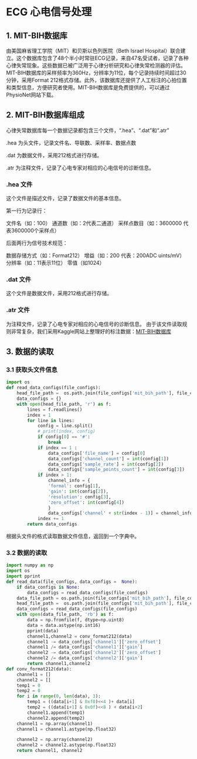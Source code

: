 # ECG 心电信号处理

## 1. MIT-BIH数据库
由美国麻省理工学院（MIT）和贝斯以色列医院（Beth Israel Hospital）联合建立。这个数据库包含了48个半小时常驻ECG记录，来自47名受试者，记录了各种心律失常现象。这些数据已被广泛用于心律分析研究和心律失常检测器的评估。MIT-BIH数据库的采样频率为360Hz，分辨率为11位，每个记录持续时间超过30分钟，采用Format 212格式存储。此外，该数据库还提供了人工标注的心拍位置和类型信息，方便研究者使用。MIT-BIH数据库是免费提供的，可以通过PhysioNet网站下载。

## 2. MIT-BIH数据库组成
心律失常数据库每一个数据记录都包含三个文件，“.hea”、“.dat”和“.atr”

.hea 为头文件，记录文件名、导联数、采样率、数据点数

.dat 为数据文件，采用212格式进行存储。

.atr 为注释文件，记录了心电专家对相应的心电信号的诊断信息。


### .hea 文件
这个文件是描述文件，记录了数据文件的基本信息。

第一行为记录行： 

文件名（如：100） 通道数（如：2代表二通道） 采样点数目（如：3600000 代表3600000个采样点） 

后面两行为信号技术规范：

数据存储方式（如：Format212） 增益（如：200 代表：200ADC uints/mV） 分辨率（如：11表示11位） 零值（如1024）

### .dat 文件
这个文件是数据文件，采用212格式进行存储。

### .atr 文件
为注释文件，记录了心电专家对相应的心电信号的诊断信息。
由于该文件读取规则非常复杂，我们采用Kaggle网站上整理好的标注数据：[MIT-BIH数据库](https://www.kaggle.com/datasets/mondejar/mitbih-database?resource=download)

## 3. 数据的读取

### 3.1 获取头文件信息

```python
import os
def read_data_configs(file_configs):
    head_file_path =  os.path.join(file_configs['mit_bih_path'], file_configs['head_file'])
    data_configs = {}
    with open(head_file_path, 'r') as f:
        lines = f.readlines()
        index = 1
        for line in lines:
            config = line.split()
            # print(index, config)
            if config[0] == '#':
                break
            if index == 1 :
                data_configs['file_name'] = config[0]
                data_configs['channel_count'] = int(config[1])
                data_configs['sample_rate'] = int(config[2])
                data_configs['sample_points_count'] = int(config[3])
            if index > 1:
                channel_info = {
                'formal': config[1],
                'gain': int(config[2]),
                'resolution': config[3],
                'zero_offset': int(config[4])
                }
                data_configs['channel' + str(index - 1)] = channel_info
            index += 1
        return data_configs
```
根据头文件的格式读取数据文件信息，返回到一个字典中。

### 3.2 数据的读取
```python
import numpy as np
import os
import pprint
def read_data(file_configs, data_configs =  None):
    if data_configs is None:
        data_configs = read_data_configs(file_configs)
    data_file_path = os.path.join(file_configs['mit_bih_path'], file_configs['data_file'])
    head_file_path =  os.path.join(file_configs['mit_bih_path'], file_configs['head_file'])
    data_configs = read_data_configs(file_configs)
    with open(data_file_path, 'rb') as f:
        data = np.fromfile(f, dtype=np.uint8)
        data = data.astype(np.int16)
        pprint(data)
        channel1,channel2 = conv_format212(data)
        channel1 -= data_configs['channel1']['zero_offset']
        channel1 /= data_configs['channel1']['gain']
        channel2 -= data_configs['channel2']['zero_offset']
        channel2 /= data_configs['channel2']['gain']
        return channel1,channel2
def conv_format212(data):
    channel1 = []
    channel2 = []
    temp1 = 0
    temp2 = 0
    for i in range(0, len(data), 3):
        temp1 = ((data[i+1] & 0xf0)<<4 )+ data[i]
        temp2 = ((data[i+1] & 0x0f)<<8 ) + data[i+2]
        channel1.append(temp1)
        channel2.append(temp2)
    channel1 = np.array(channel1)
    channel1 = channel1.astype(np.float32)

    channel2 = np.array(channel2)
    channel2 = channel2.astype(np.float32)
    return channel1, channel2
```

